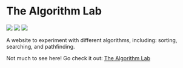 # The Algorithm Lab
![](https://hackatime-badge.hackclub.com/U091J0C0QSJ/TheAlgorithmLab) ![](https://img.shields.io/github/created-at/Jefernater58/TheAlgorithmLab
) ![](https://img.shields.io/github/last-commit/Jefernater58/TheAlgorithmLab)

A website to experiment with different algorithms, including: sorting, searching, and pathfinding.

Not much to see here! Go check it out: [The Algorithm Lab](https://the-algorithm-lab.vercel.app/)
